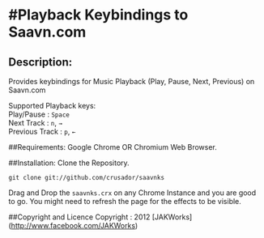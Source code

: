#Playback Keybindings to Saavn.com
===

## Description:
Provides keybindings for Music Playback (Play, Pause, Next, Previous) on Saavn.com

Supported Playback keys:  
Play/Pause : `Space`  
Next Track : `n`,  `→`  
Previous Track : `p`, `←`  

##Requirements:
Google Chrome OR Chromium Web Browser.

##Installation:
Clone the Repository.

	git clone git://github.com/crusador/saavnks

Drag and Drop the `saavnks.crx` on any Chrome Instance and you are good to go.
You might need to refresh the page for the effects to be visible.

##Copyright and Licence
Copyright : 2012 [JAKWorks] (http://www.facebook.com/JAKWorks)
